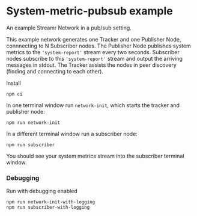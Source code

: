# System-metric-pubsub example

An example Streamr Network in a pub/sub setting. 

This example network generates one Tracker and one Publisher Node, connnecting to N Subscriber nodes. The Publisher Node publishes system metrics to the `'system-report'` stream every two seconds. Subscriber nodes subscribe to this `'system-report'`  stream and output the arriving messages in stdout. The Tracker assists the nodes in peer discovery (finding and connecting to each other).

Install
```
npm ci
```

In one terminal window run `network-init`, which starts the tracker and publisher node:
```
npm run network-init
```

In a different terminal window run a subscriber node:
```
npm run subscriber
```

You should see your system metrics stream into the subscriber terminal window.

### Debugging

Run with debugging enabled
```
npm run network-init-with-logging
npm run subscriber-with-logging
```
